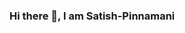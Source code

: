 ### Hi there 👋, I am Satish-Pinnamani

<!--
**Satish-Pinnamani/Satish-Pinnamani** is a ✨ _special_ ✨ repository because its `README.md` (this file) appears on your GitHub profile.

Here are some ideas to get you started:

- 🔭 I’m currently working on git hub
- 🌱 I’m currently learning web apps
- 👯 I’m looking to collaborate on NWMSu
- 🤔 I’m looking for help with python
- 💬 Ask me about java
- 📫 How to reach me: 
